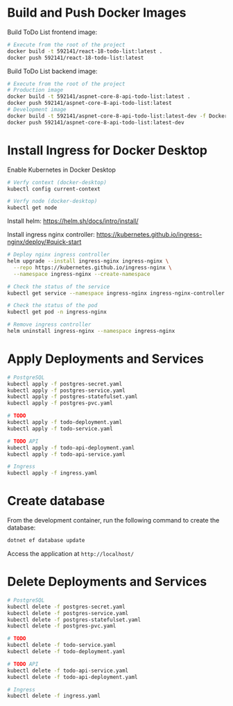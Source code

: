 # Build and Push Docker Images

Build ToDo List frontend image:
```bash
# Execute from the root of the project
docker build -t 592141/react-18-todo-list:latest .
docker push 592141/react-18-todo-list:latest
```

Build ToDo List backend image:
```bash
# Execute from the root of the project
# Production image
docker build -t 592141/aspnet-core-8-api-todo-list:latest .
docker push 592141/aspnet-core-8-api-todo-list:latest
# Development image
docker build -t 592141/aspnet-core-8-api-todo-list:latest-dev -f Dockerfile.dev .
docker push 592141/aspnet-core-8-api-todo-list:latest-dev
```

# Install Ingress for Docker Desktop

Enable Kubernetes in Docker Desktop

```bash
# Verfy context (docker-desktop)
kubectl config current-context

# Verfy node (docker-desktop)
kubectl get node
```

Install helm:
https://helm.sh/docs/intro/install/

Install ingress nginx controller:
https://kubernetes.github.io/ingress-nginx/deploy/#quick-start

```bash
# Deploy nginx ingress controller
helm upgrade --install ingress-nginx ingress-nginx \
  --repo https://kubernetes.github.io/ingress-nginx \
  --namespace ingress-nginx --create-namespace

# Check the status of the service
kubectl get service --namespace ingress-nginx ingress-nginx-controller --output wide --watch

# Check the status of the pod
kubectl get pod -n ingress-nginx

# Remove ingress controller
helm uninstall ingress-nginx --namespace ingress-nginx
```

# Apply Deployments and Services

```bash
# PostgreSQL
kubectl apply -f postgres-secret.yaml
kubectl apply -f postgres-service.yaml
kubectl apply -f postgres-statefulset.yaml
kubectl apply -f postgres-pvc.yaml

# TODO
kubectl apply -f todo-deployment.yaml
kubectl apply -f todo-service.yaml

# TODO API
kubectl apply -f todo-api-deployment.yaml
kubectl apply -f todo-api-service.yaml

# Ingress
kubectl apply -f ingress.yaml
```

# Create database

From the development container, run the following command to create the database:

```bash
dotnet ef database update
```

Access the application at `http://localhost/`

# Delete Deployments and Services

```bash
# PostgreSQL
kubectl delete -f postgres-secret.yaml
kubectl delete -f postgres-service.yaml
kubectl delete -f postgres-statefulset.yaml
kubectl delete -f postgres-pvc.yaml

# TODO
kubectl delete -f todo-service.yaml
kubectl delete -f todo-deployment.yaml

# TODO API
kubectl delete -f todo-api-service.yaml
kubectl delete -f todo-api-deployment.yaml

# Ingress
kubectl delete -f ingress.yaml
```